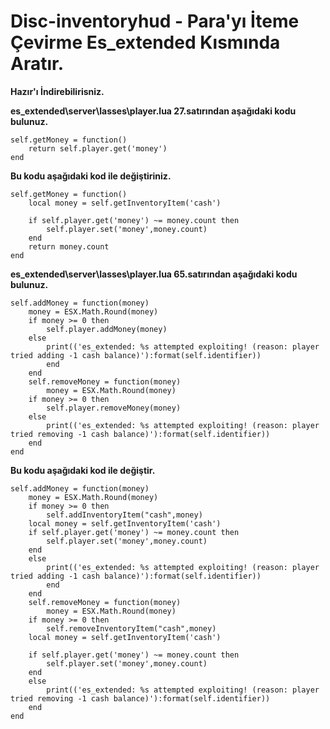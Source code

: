 # Disc-inventoryhud - Para'yı İteme Çevirme Es_extended Kısmında Aratır.

**Hazır'ı İndirebilirisniz.**

**es_extended\server\lasses\player.lua 27.satırından aşağıdaki kodu bulunuz.**
```
self.getMoney = function()
    return self.player.get('money')
end
```
**Bu kodu aşağıdaki kod ile değiştiriniz.**
```
self.getMoney = function()
    local money = self.getInventoryItem('cash')
    
    if self.player.get('money') ~= money.count then
        self.player.set('money',money.count)
    end
    return money.count
end
```

**es_extended\server\lasses\player.lua 65.satırından aşağıdaki kodu bulunuz.**
```
self.addMoney = function(money)
    money = ESX.Math.Round(money)
    if money >= 0 then
        self.player.addMoney(money)
    else
        print(('es_extended: %s attempted exploiting! (reason: player tried adding -1 cash balance)'):format(self.identifier))
        end
    end
    self.removeMoney = function(money)
        money = ESX.Math.Round(money)
    if money >= 0 then
        self.player.removeMoney(money)
    else
        print(('es_extended: %s attempted exploiting! (reason: player tried removing -1 cash balance)'):format(self.identifier))
    end
end
```
**Bu kodu aşağıdaki kod ile değiştir.**
```
self.addMoney = function(money)
    money = ESX.Math.Round(money)
    if money >= 0 then
        self.addInventoryItem("cash",money)
    local money = self.getInventoryItem('cash')
    if self.player.get('money') ~= money.count then
        self.player.set('money',money.count)
    end
    else
        print(('es_extended: %s attempted exploiting! (reason: player tried adding -1 cash balance)'):format(self.identifier))
        end
    end
    self.removeMoney = function(money)
        money = ESX.Math.Round(money)
    if money >= 0 then
        self.removeInventoryItem("cash",money)
    local money = self.getInventoryItem('cash')
    
    if self.player.get('money') ~= money.count then
        self.player.set('money',money.count)
    end
    else
        print(('es_extended: %s attempted exploiting! (reason: player tried removing -1 cash balance)'):format(self.identifier))
    end
end
```
